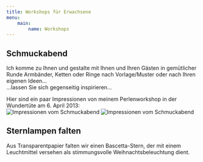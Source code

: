 ```yaml
---
title: Workshops für Erwachsene
menu:
    main:
        name: Workshops
---
```


## Schmuckabend

Ich komme zu Ihnen und gestalte mit Ihnen und Ihren Gästen
in gemütlicher Runde Armbänder, Ketten oder Ringe
nach Vorlage/Muster oder nach Ihren eigenen Ideen…  
…lassen Sie sich gegenseitig inspirieren…

Hier sind ein paar Impressionen von meinem Perlenworkshop in der Wundertüte am 6. April 2013:  
![Impressionen vom Schmuckabend](/bilder/workshop1.jpg)
![Impressionen vom Schmuckabend](/bilder/workshop3.jpg)

## Sternlampen falten

Aus Transparentpapier falten wir einen Bascetta-Stern, 
der mit einem Leuchtmittel versehen als stimmungsvolle Weihnachtsbeleuchtung dient.
